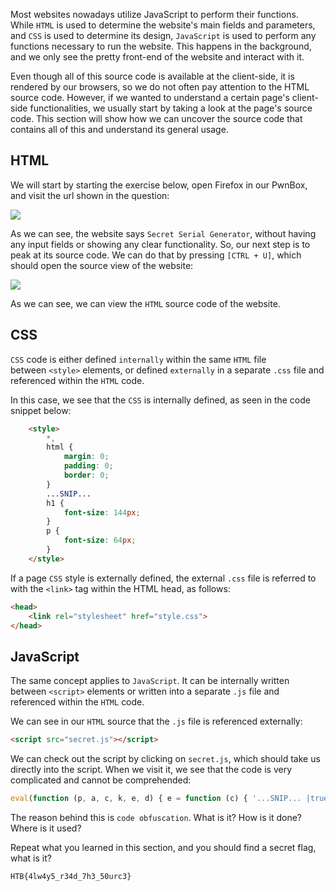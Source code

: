 Most websites nowadays utilize JavaScript to perform their functions. While `HTML` is used to determine the website's main fields and parameters, and `CSS` is used to determine its design, `JavaScript` is used to perform any functions necessary to run the website. This happens in the background, and we only see the pretty front-end of the website and interact with it.

Even though all of this source code is available at the client-side, it is rendered by our browsers, so we do not often pay attention to the HTML source code. However, if we wanted to understand a certain page's client-side functionalities, we usually start by taking a look at the page's source code. This section will show how we can uncover the source code that contains all of this and understand its general usage.

## HTML

We will start by starting the exercise below, open Firefox in our PwnBox, and visit the url shown in the question:

![](https://academy.hackthebox.com/storage/modules/41/js_deobf_mainsite.jpg)

As we can see, the website says `Secret Serial Generator`, without having any input fields or showing any clear functionality. So, our next step is to peak at its source code. We can do that by pressing `[CTRL + U]`, which should open the source view of the website:

![](https://academy.hackthebox.com/storage/modules/41/js_deobf_mainsite_source_1.jpg)

As we can see, we can view the `HTML` source code of the website.

## CSS

`CSS` code is either defined `internally` within the same `HTML` file between `<style>` elements, or defined `externally` in a separate `.css` file and referenced within the `HTML` code.

In this case, we see that the `CSS` is internally defined, as seen in the code snippet below:

```html
    <style>
        *,
        html {
            margin: 0;
            padding: 0;
            border: 0;
        }
        ...SNIP...
        h1 {
            font-size: 144px;
        }
        p {
            font-size: 64px;
        }
    </style>
```

If a page `CSS` style is externally defined, the external `.css` file is referred to with the `<link>` tag within the HTML head, as follows:

```html
<head>
    <link rel="stylesheet" href="style.css">
</head>
```

## JavaScript

The same concept applies to `JavaScript`. It can be internally written between `<script>` elements or written into a separate `.js` file and referenced within the `HTML` code.

We can see in our `HTML` source that the `.js` file is referenced externally:

```html
<script src="secret.js"></script>
```

We can check out the script by clicking on `secret.js`, which should take us directly into the script. When we visit it, we see that the code is very complicated and cannot be comprehended:

```javascript
eval(function (p, a, c, k, e, d) { e = function (c) { '...SNIP... |true|function'.split('|'), 0, {}))
```

The reason behind this is `code obfuscation`. What is it? How is it done? Where is it used?


Repeat what you learned in this section, and you should find a secret flag, what is it?

`HTB{4lw4y5_r34d_7h3_50urc3}`